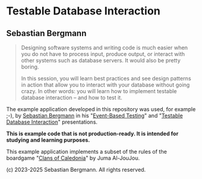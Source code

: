 # Testable Database Interaction
## Sebastian Bergmann

> Designing software systems and writing code is much easier when you do not have to process input, produce output, or interact with other systems such as database servers. It would also be pretty boring.
> 
> In this session, you will learn best practices and see design patterns in action that allow you to interact with your database without going crazy. In other words: you will learn how to implement testable database interaction – and how to test it.

The example application developed in this repository was used, for example ;-), by [Sebastian Bergmann](https://thephp.cc/company/consultants/sebastian-bergmann) in his "[Event-Based Testing](https://thephp.cc/presentations/event-based-testing?ref=github)" and "[Testable Database Interaction](https://thephp.cc/presentations/testable-database-interaction?ref=github)" presentations.

**This is example code that is not production-ready. It is intended for studying and learning purposes.**

This example application implements a subset of the rules of the boardgame "[Clans of Caledonia](https://karma-games.com/clans-of-caledonia/)" by Juma Al-JouJou.

(c) 2023-2025 Sebastian Bergmann. All rights reserved.
